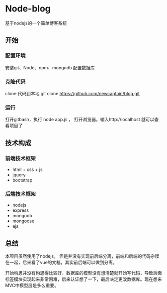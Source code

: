 # Node-blog
基于nodejs的一个简单博客系统
## 开始
### 配置环境
安装git、Node、npm、mongodb
配置数据库
### 克隆代码
clone 代码到本地    git clone https://github.com/newcaptain/blog.git
### 运行
打开gitbash，执行  node app.js ， 打开浏览器，输入http://localhost 就可以查看项目了
## 技术构成
### 前端技术框架
* html + css + js
* jquery 
* bootstrap
### 后端技术框架
* nodejs
* express
* mongodb
* mongoose
* ejs
## 总结

本项目虽然使用了nodejs， 但是并没有实现前后端分离，前端和后端的代码杂糅在一起，后来看了vue的文档，其实前后端可以做到分离。

开始构思并没有构思得比较好，数据库的模型没有想清楚就开始写代码，导致后面标签模块实现起来非常困难，后来认证想了一下，最后决定更改数据库。现在想来MVC中模型层是多么重要。
